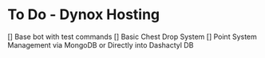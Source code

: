 # To Do - Dynox Hosting
[] Base bot with test commands
[] Basic Chest Drop System
[] Point System Management via MongoDB or Directly into Dashactyl DB